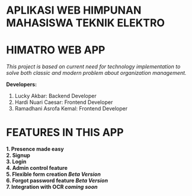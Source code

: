 # APLIKASI WEB HIMPUNAN MAHASISWA TEKNIK ELEKTRO
# HIMATRO WEB APP


*This project is based on current need for technology implementation to solve both classic and modern problem about organization management.*

**Developers:**
1. Lucky Akbar: Backend Developer
2. Hardi Nuari Caesar: Frontend Developer
3. Ramadhani Asrofa Kemal: Frontend Developer


# FEATURES IN THIS APP

**1. Presence made easy**<br>
**2. Signup**<br>
**3. Login**<br>
**4. Admin control feature**<br>
**5. Flexible form creation *Beta Version***<br>
**6. Forgot password feature *Beta Version***<br>
**7. Integration with OCR *coming soon***<br>
